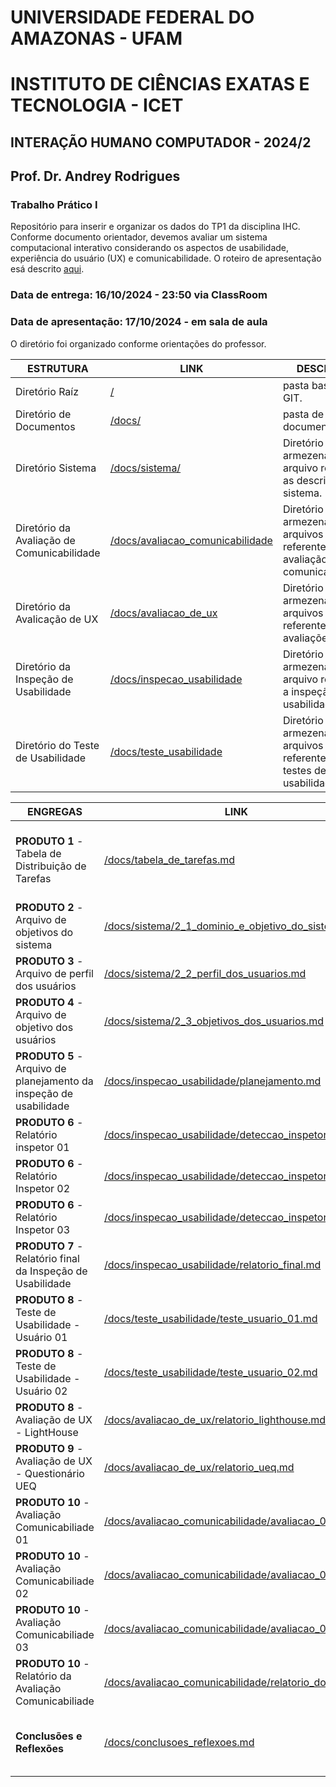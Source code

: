 # UNIVERSIDADE FEDERAL DO AMAZONAS - UFAM
# INSTITUTO DE CIÊNCIAS EXATAS E TECNOLOGIA - ICET
## INTERAÇÃO HUMANO COMPUTADOR - 2024/2
## Prof. Dr. Andrey Rodrigues
### Trabalho Prático I

Repositório para inserir e organizar os dados do TP1 da disciplina IHC.
Conforme documento orientador, devemos avaliar um sistema computacional interativo considerando os aspectos de usabilidade, 
experiência do usuário (UX) e comunicabilidade.
O roteiro de apresentação esá descrito [aqui](https://github.com/alexandreggoncalves/IHC_2024_2_prof_Andrey/blob/main/docs/tp1_ihc.pdf).

### Data de entrega: 16/10/2024 - 23:50 via ClassRoom
### Data de apresentação: 17/10/2024 - em sala de aula


O diretório foi organizado conforme orientações do professor.

| **ESTRUTURA**                                    | **LINK** | **DESCRIÇÃO** |
| ---                                              | ---      | ---           |
| Diretório Raíz                                   | [/](https://github.com/alexandreggoncalves/IHC_2024_2_prof_Andrey) | pasta base no GIT. |
| Diretório de Documentos                          | [/docs/](https://github.com/alexandreggoncalves/IHC_2024_2_prof_Andrey/tree/main/docs) | pasta de documentos. |
| Diretório Sistema                                | [/docs/sistema/](https://github.com/alexandreggoncalves/IHC_2024_2_prof_Andrey/tree/main/docs/sistema) | Diretório para armezenar arquivo referente as descrições do sistema. |
| Diretório da Avaliação de Comunicabilidade       | [/docs/avaliacao_comunicabilidade](https://github.com/alexandreggoncalves/IHC_2024_2_prof_Andrey/tree/main/docs/avaliacao_comunicabilidade) | Diretório para armezenar arquivos referente a avaliação de comunicabilidade. |
| Diretório da Avalicação de UX                    | [/docs/avaliacao_de_ux](https://github.com/alexandreggoncalves/IHC_2024_2_prof_Andrey/tree/main/docs/avaliacao_de_ux) | Diretório para armezenar arquivos referente as avaliações de UX. |
| Diretório da Inspeção de Usabilidade             | [/docs/inspecao_usabilidade](https://github.com/alexandreggoncalves/IHC_2024_2_prof_Andrey/tree/main/docs/inspecao_usabilidade) | Diretório para armezenar arquivo referente a inspeção de usabilidade. |
| Diretório do Teste de Usabilidade                | [/docs/teste_usabilidade](https://github.com/alexandreggoncalves/IHC_2024_2_prof_Andrey/tree/main/docs/teste_usabilidade) | Diretório para armezenar arquivos referente aos testes de usabilidade. |

| **ENGREGAS**                                                       | **LINK** | **DESCRIÇÃO** |
| ---                                                                | ---      | ---           |
| **PRODUTO 1** - Tabela de Distribuição de Tarefas                  | [/docs/tabela_de_tarefas.md](https://github.com/alexandreggoncalves/IHC_2024_2_prof_Andrey/blob/main/docs/tabela_de_tarefas.md) | Tabela que descreve o que cada integrante realizou e o tempo no trabalho TP1. |
| **PRODUTO 2** - Arquivo de objetivos do sistema                    | [/docs/sistema/2_1_dominio_e_objetivo_do_sistema.md](https://github.com/alexandreggoncalves/IHC_2024_2_prof_Andrey/blob/main/docs/sistema/2_1_dominio_e_objetivo_do_sistema.md) | Objetos do sistema. |
| **PRODUTO 3** - Arquivo de perfil dos usuários                     | [/docs/sistema/2_2_perfil_dos_usuarios.md](https://github.com/alexandreggoncalves/IHC_2024_2_prof_Andrey/blob/main/docs/sistema/2_2_perfil_dos_usuarios.md) | Perfil dos usuários que serão avaliados. |
| **PRODUTO 4** - Arquivo de objetivo dos usuários                   | [/docs/sistema/2_3_objetivos_dos_usuarios.md](https://github.com/alexandreggoncalves/IHC_2024_2_prof_Andrey/blob/main/docs/sistema/2_3_objetivos_dos_usuarios.md) | Objetivo dos usuários no avaliados. |
| **PRODUTO 5** - Arquivo de planejamento da inspeção de usabilidade | [/docs/inspecao_usabilidade/planejamento.md](https://github.com/alexandreggoncalves/IHC_2024_2_prof_Andrey/blob/main/docs/inspecao_usabilidade/planejamento.md) | Planejamento da inspeção de usabilidade. |
| **PRODUTO 6** - Relatório inspetor 01                              | [/docs/inspecao_usabilidade/deteccao_inspetor_01.md](https://github.com/alexandreggoncalves/IHC_2024_2_prof_Andrey/blob/main/docs/inspecao_usabilidade/deteccao_inspetor_01.md) | Relatório de inspeção. |
| **PRODUTO 6** - Relatório Inspetor 02                              | [/docs/inspecao_usabilidade/deteccao_inspetor_02.md](https://github.com/alexandreggoncalves/IHC_2024_2_prof_Andrey/blob/main/docs/inspecao_usabilidade/deteccao_inspetor_02.md) | Relatório de inspeção. |
| **PRODUTO 6** - Relatório Inspetor 03                              | [/docs/inspecao_usabilidade/deteccao_inspetor_03.md](https://github.com/alexandreggoncalves/IHC_2024_2_prof_Andrey/blob/main/docs/inspecao_usabilidade/deteccao_inspetor_03.md) | Relatório de inspeção. |
| **PRODUTO 7** - Relatório final da Inspeção de Usabilidade         | [/docs/inspecao_usabilidade/relatorio_final.md](https://github.com/alexandreggoncalves/IHC_2024_2_prof_Andrey/blob/main/docs/inspecao_usabilidade/relatorio_final.md) | Relatório final da Inspeção de Usabilidade. |
| **PRODUTO 8** - Teste de Usabilidade - Usuário 01                  | [/docs/teste_usabilidade/teste_usuario_01.md](https://github.com/alexandreggoncalves/IHC_2024_2_prof_Andrey/blob/main/docs/teste_usabilidade/teste_usuario_01.md) | Teste de usabilidade aplicado no usuário 01. |
| **PRODUTO 8** - Teste de Usabilidade - Usuário 02                  | [/docs/teste_usabilidade/teste_usuario_02.md](https://github.com/alexandreggoncalves/IHC_2024_2_prof_Andrey/blob/main/docs/teste_usabilidade/teste_usuario_02.md) | Teste de usabilidade aplicado no usuário 02. |
| **PRODUTO 8** - Avaliação de UX - LightHouse                       | [/docs/avaliacao_de_ux/relatorio_lighthouse.md](https://github.com/alexandreggoncalves/IHC_2024_2_prof_Andrey/blob/main/docs/avaliacao_de_ux/relatorio_lighthouse.md) | Avaliação de UX pela ferramenta LightHouse. |
| **PRODUTO 9** - Avaliação de UX - Questionário UEQ                 | [/docs/avaliacao_de_ux/relatorio_ueq.md](https://github.com/alexandreggoncalves/IHC_2024_2_prof_Andrey/blob/main/docs/avaliacao_de_ux/relatorio_ueq.md) | Relatório da aplicação do questionário UEQ. |
| **PRODUTO 10** - Avaliação Comunicabiliade 01                      | [/docs/avaliacao_comunicabilidade/avaliacao_01.md](https://github.com/alexandreggoncalves/IHC_2024_2_prof_Andrey/blob/main/docs/avaliacao_comunicabilidade/avaliacao_01.md) | Avaliação de comunicabilidade - usuário 01. |
| **PRODUTO 10** - Avaliação Comunicabiliade 02                      | [/docs/avaliacao_comunicabilidade/avaliacao_02.md](https://github.com/alexandreggoncalves/IHC_2024_2_prof_Andrey/blob/main/docs/avaliacao_comunicabilidade/avaliacao_02.md) | Avaliação de comunicabilidade - usuário 02. |
| **PRODUTO 10** - Avaliação Comunicabiliade 03                      | [/docs/avaliacao_comunicabilidade/avaliacao_03.md](https://github.com/alexandreggoncalves/IHC_2024_2_prof_Andrey/blob/main/docs/avaliacao_comunicabilidade/avaliacao_03.md) | Avaliação de comunicabilidade - usuário 03. |
| **PRODUTO 10** - Relatório da Avaliação Comunicabiliade            | [/docs/avaliacao_comunicabilidade/relatorio_do_mac.md](https://github.com/alexandreggoncalves/IHC_2024_2_prof_Andrey/blob/main/docs/avaliacao_comunicabilidade/relatorio_do_mac.md) | Relatório final da Avaliação de comunicabilidade. |
| **Conclusões e Reflexões**                                         | [/docs/conclusoes_reflexoes.md](https://github.com/alexandreggoncalves/IHC_2024_2_prof_Andrey/tree/main/docs) | Conclusões e Reflexões infividuais dos integrantes do grupo. |
